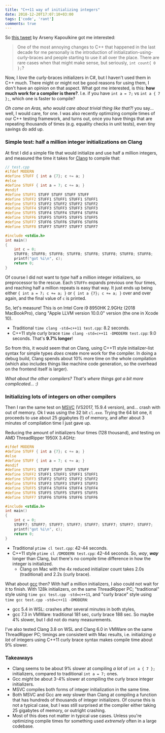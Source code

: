 ```yaml
---
title: "C++11 way of initializing integers"
date: 2018-12-20T17:07:10+03:00
tags: ['code', 'rant']
comments: true
---
```


So [this tweet](https://twitter.com/zeuxcg/status/1075614364579835909) by Arseny Kapoulkine got me interested:

> One of the most annoying changes to C++ that happened in the last decade for me
> personally is the introduction of initialization-using-curly-braces and people starting
> to use it all over the place. There are rare cases when that might make sense,
> but seriously, `int count{ 0 };`?

Now, I *love* the curly-braces initializers in C#, but I haven't used them in C++ much. There might or might not
be good reasons for using them, I don't have an opinion on that aspect. What got me interested, is this:
**how much work for a compiler is there?**. I.e. if you have `int a = 7;` vs `int a { 7 };`, which one is faster to compile?

*Oh come on Aras, who would care about trivial thing like that?!* you say... well, I would care, for one.
I was also recently optimizing compile times of our C++ testing framework, and turns out, once you have
things that are repeating thousands of times (e.g. equality checks in unit tests), even tiny savings do add up.

### Simple test: half a million integer initializations on Clang

At first I did a simple file that would initialize and use half a million integers, and measured the time
it takes for [Clang](https://clang.llvm.org/) to compile that:

```c++
// test.cpp
#ifdef MODERN
#define STUFF { int a {7}; c += a; }
#else
#define STUFF { int a = 7; c += a; }
#endif
#define STUFF1 STUFF STUFF STUFF STUFF
#define STUFF2 STUFF1 STUFF1 STUFF1 STUFF1
#define STUFF3 STUFF2 STUFF2 STUFF2 STUFF2
#define STUFF4 STUFF3 STUFF3 STUFF3 STUFF3
#define STUFF5 STUFF4 STUFF4 STUFF4 STUFF4
#define STUFF6 STUFF5 STUFF5 STUFF5 STUFF5
#define STUFF7 STUFF6 STUFF6 STUFF6 STUFF6
#define STUFF8 STUFF7 STUFF7 STUFF7 STUFF7

#include <stdio.h>
int main()
{
	int c = 0;
	STUFF8; STUFF8; STUFF8; STUFF8; STUFF8; STUFF8; STUFF8; STUFF8;
	printf("got %i\n", c);
	return 0;
}
```

Of course I did not want to *type* half a million integer initializers, so preprocessor to the rescue. Each `STUFFn` expands previous one
four times, and reaching half a million repeats is easy that way. It just ends up being either `{ int a = 7; c += a; }` or `{ int a {7}; c += a; }`
over and over again, and the final value of `c` is printed.

So, let's measure! This is on Intel Core i9 8950HK 2.9GHz (2018 MacBookPro), clang "Apple LLVM version 10.0.0" version (the one in Xcode 10).

* Traditional `time clang -std=c++11 test.cpp`: 8.2 seconds.
* C++11 style curly brace `time clang -std=c++11 -DMODERN test.cpp`: 9.0 seconds. That's **9.7% longer**!

So from this, it would seem that on Clang, using C++11 style initializer-list syntax for simple types *does* create more work for the compiler.
In doing a debug build, Clang spends about 10% more time on the whole compilation (which also includes things like machine code generation, so
the overhead on the frontend itself is larger).

*What about the other compilers? That's where things got a bit more complicated... :)*


### Initializing lots of integers on other compilers

Then I ran the same test on [MSVC](https://en.wikipedia.org/wiki/Microsoft_Visual_C%2B%2B) (VS2017, 15.9.4 version), and... crash with out of memory. Ok I was using the 32 bit `cl.exe`. Trying the
64 bit one, it proceeds to use about 25 gigabytes (!) of memory, and after about 3 minutes of compilation time I just gave up.

Reducing the amount of initializers four times (128 thousand), and testing on AMD ThreadRipper 1950X 3.4GHz:
```c++
#ifdef MODERN
#define STUFF { int a {7}; c += a; }
#else
#define STUFF { int a = 7; c += a; }
#endif
#define STUFF1 STUFF STUFF STUFF STUFF
#define STUFF2 STUFF1 STUFF1 STUFF1 STUFF1
#define STUFF3 STUFF2 STUFF2 STUFF2 STUFF2
#define STUFF4 STUFF3 STUFF3 STUFF3 STUFF3
#define STUFF5 STUFF4 STUFF4 STUFF4 STUFF4
#define STUFF6 STUFF5 STUFF5 STUFF5 STUFF5
#define STUFF7 STUFF6 STUFF6 STUFF6 STUFF6

#include <stdio.h>
int main()
{
	int c = 0;
	STUFF7; STUFF7; STUFF7; STUFF7; STUFF7; STUFF7; STUFF7; STUFF7;
	printf("got %i\n", c);
	return 0;
}
```

* Traditional `ptime cl test.cpp`: 42-44 seconds.
* C++11 style `ptime cl /DMODERN test.cpp`: 42-44 seconds. So, *way*, ***way*** longer than Clang, but there's
  no compile time difference in how the integer is initialized.
  * Clang on Mac with the 4x reduced initializer count takes 2.0s (traditional) and 2.2s (curly brace).


What about [gcc](https://gcc.gnu.org/) then? With half a million initializers, I also could not wait for it to finish. With 128k initializers, on the same ThreadRipper
PC; "traditional" style using `time gcc test.cpp -std=c++11`, and "curly brace" style using `time gcc test.cpp -std=c++11 -DMODERN`:

* gcc 5.4 in WSL: crashes after several minutes in both styles,
* gcc 7.3 in VMWare: traditional 181 sec, curly brace 188 sec. So maybe 4% slower, but I did not do many measurements.

I've also tested Clang 3.8 on WSL and Clang 6.0 in VMWare on the same ThreadRipper PC; timings are consistent with Mac results, i.e.
initializing *a lot* of integers using C++11 curly brace syntax makes compile time about 9% slower.


### Takeaways

* Clang seems to be about 9% slower at compiling *a lot* of `int a { 7 };` initializers, compared to traditional `int a = 7;` ones.
* Gcc *might* be about 3-4% slower at compiling the curly brace integer initializers.
* MSVC compiles both forms of integer initialization in the same time.
* Both MSVC and Gcc are *way* slower than Clang at compiling a function that has hundreds of thousands of integer initializers.
  Of course this is not a typical case, but I was still surprised at the compiler either taking 25 gigabytes of memory,
  or outright crashing.
* Most of this does not matter in typical use cases. Unless you're optimizing compile times for something used *extremely* often in a 
  large codebase.

